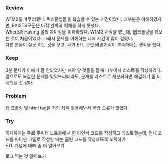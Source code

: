 ### Review
W1M2를 마무리했다. 쿼리문법들을 복습할 수 있는 시간이었다. 대부분은 이해하였지만, EXISTS구문은 아직 완벽히 이해를 하지 못했다. </br>
Where과 Having 절의 차이점을 이해하였다. 
W1M3 시작을 했는데, 웹크롤링을 해보는 것이 처음이었다. 그래서 문제를 이해하는 데에 시간이 많이 걸렸다. </br>
다른 분들이 질문 하는 것을 보고, 내가 ETL 관련 배경지식이 부족하다는 생각을 했다. </br>



### Keep
3분 문제가 이해가 잘 안되었지만 해야 할 것들을 잘게 나누어서 리스트를 작성하였다.</br>
앞으로도 복잡한 문제를 맞닥뜨리더라도, 문제를 리스트로 세분화하면 해결하기 좀 더 쉬워질 것 같다.</br>

### Problem
웹 크롤링 및 html tag을 거의 처음 활용해봐서 문법 오류가 많았다.</br>


### Try
이제까지는 주로 주피터 노트북에서 한 라인씩 코드를 작성하고 테스트했는데, 전체 코드를 파이썬 파일로 작성할 때는 클린 코드를 작성하도록 노력하기</br>
ETL 개념에 대해 좀 더 알아보기</br>

로그 찍는 것 알아보기</br>